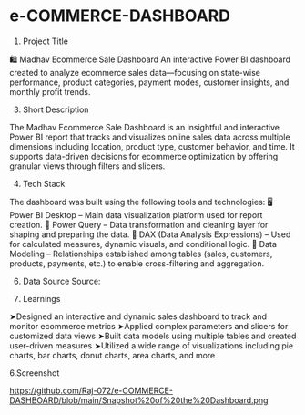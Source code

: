 # e-COMMERCE-DASHBOARD

1. Project Title

🛍 Madhav Ecommerce Sale Dashboard
An interactive Power BI dashboard created to analyze ecommerce sales data—focusing on state-wise performance, product categories, payment modes, customer insights, and monthly profit trends.

3. Short Description

The Madhav Ecommerce Sale Dashboard is an insightful and interactive Power BI report that tracks and visualizes online sales data across multiple dimensions including location, product type, customer behavior, and time. It supports data-driven decisions for ecommerce optimization by offering granular views through filters and slicers.

4. Tech Stack
   
The dashboard was built using the following tools and technologies:
🖥 Power BI Desktop – Main data visualization platform used for report creation.
🔄 Power Query – Data transformation and cleaning layer for shaping and preparing the data.
🧮 DAX (Data Analysis Expressions) – Used for calculated measures, dynamic visuals, and conditional logic.
🔗 Data Modeling – Relationships established among tables (sales, customers, products, payments, etc.) to enable cross-filtering and aggregation.

6. Data Source
Source:

7. Learnings
   
➤Designed an interactive and dynamic sales dashboard to track and monitor ecommerce metrics
➤Applied complex parameters and slicers for customized data views
➤Built data models using multiple tables and created user-driven measures
➤Utilized a wide range of visualizations including pie charts, bar charts, donut charts, area charts, and more

6.Screenshot

https://github.com/Raj-072/e-COMMERCE-DASHBOARD/blob/main/Snapshot%20of%20the%20Dashboard.png
